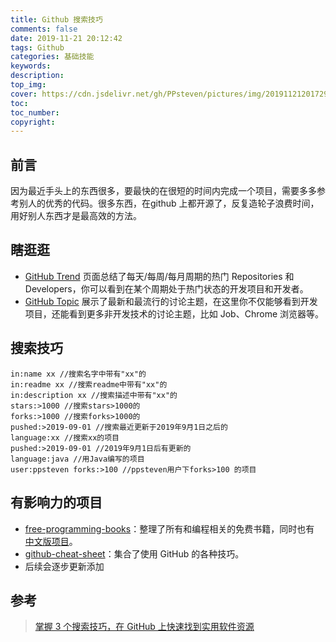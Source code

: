 ```yaml
---
title: Github 搜索技巧
comments: false
date: 2019-11-21 20:12:42
tags: Github
categories: 基础技能
keywords:
description:
top_img:
cover: https://cdn.jsdelivr.net/gh/PPsteven/pictures/img/20191121201729.png
toc:
toc_number:
copyright:
---
```


## 前言

因为最近手头上的东西很多，要最快的在很短的时间内完成一个项目，需要多多参考别人的优秀的代码。很多东西，在github 上都开源了，反复造轮子浪费时间，用好别人东西才是最高效的方法。

<!--more-->

## 瞎逛逛

- [GitHub Trend](https://github.com/trending) 页面总结了每天/每周/每月周期的热门 Repositories 和 Developers，你可以看到在某个周期处于热门状态的开发项目和开发者。
-  [GitHub Topic](https://github.com/topics) 展示了最新和最流行的讨论主题，在这里你不仅能够看到开发项目，还能看到更多非开发技术的讨论主题，比如 Job、Chrome 浏览器等。

## 搜索技巧

```
in:name xx //搜索名字中带有"xx"的
in:readme xx //搜索readme中带有"xx"的
in:description xx //搜索描述中带有"xx"的
stars:>1000 //搜索stars>1000的
forks:>1000 //搜索forks>1000的
pushed:>2019-09-01 //搜索最近更新于2019年9月1日之后的
language:xx //搜索xx的项目
pushed:>2019-09-01 //2019年9月1日后有更新的
language:java //用Java编写的项目
user:ppsteven forks:>100 //ppsteven用户下forks>100 的项目
```

## 有影响力的项目

- [free-programming-books](https://github.com/vhf/free-programming-books)：整理了所有和编程相关的免费书籍，同时也有 [中文版项目](https://github.com/vhf/free-programming-books/blob/master/free-programming-books-zh.md)。
- [github-cheat-sheet](https://github.com/tiimgreen/github-cheat-sheet/)：集合了使用 GitHub 的各种技巧。
- 后续会逐步更新添加

## 参考

> [掌握 3 个搜索技巧，在 GitHub 上快速找到实用软件资源](https://sspai.com/post/46061)